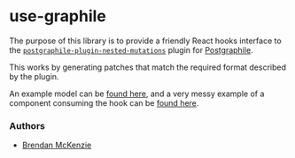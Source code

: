 # use-graphile

The purpose of this library is to provide a friendly React hooks interface to the [`postgraphile-plugin-nested-mutations`](https://github.com/mlipscombe/postgraphile-plugin-nested-mutations) plugin for [Postgraphile](http://postgraphile.com/).

This works by generating patches that match the required format described by the plugin.

An example model can be [found here](examples/model.ts), and a very messy example of a component consuming the hook can be [found here](examples/App.tsx).

### Authors

- [Brendan McKenzie](https://www.brendanmckenzie.com/)
